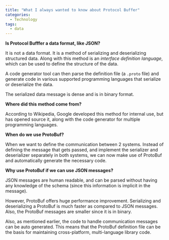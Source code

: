 ```yaml
---
title: "What I always wanted to know about Protocol Buffer"
categories:
  - Technology
tags:
  - data
---
```


**Is Protocol Bufffer a data format, like JSON?**

It is not a data format. It is a method of serializing and deserializing structured data. Along with this method is an *interface definition language*, which can be used to define the structure of the data. 

A code generator tool can then parse the definition file (a `.proto` file) and generate code in various supported programming languages that serialize or deserialize the data.

The serialized data message is dense and is in binary format.

**Where did this method come from?**

According to Wikipedia, Google developed this method for internal use, but has opened source it, along with the code generator for multiple programming languages.

**When do we use ProtoBuf?**

When we want to define the communication between 2 systems. Instead of defining the message that gets passed, and implement the serializer and deserializer separately in both systems, we can now make use of ProtoBuf and automatically generate the necessary code.

**Why use ProtoBuf if we can use JSON messages?**

JSON messages are human readable, and can be parsed without having any knowledge of the schema (since this information is implicit in the message).

However, ProtoBuf offers huge performance improvement. Serializing and deserializing a ProtoBuf is much faster as compared to JSON messages. Also, the ProtoBuf messages are smaller since it is in binary.

Also, as mentioned earlier, the code to handle communication messages can be auto generated. This means that the ProtoBuf definition file can be the basis for maintaining cross-platform, multi-language library code.